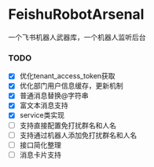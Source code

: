# FeishuRobotArsenal
一个飞书机器人武器库，一个机器人监听后台

### TODO 
- [x] 优化tenant_access_token获取 
- [x] 优化部门用户信息缓存，更新机制
- [x] 普通消息替换@字符串
- [x] 富文本消息支持
- [x] service类实现
- [ ] 支持直接配置免打扰群名和人名
- [ ] 支持通过机器人添加免打扰群名和人名
- [ ] 接口简化整理
- [ ] 消息卡片支持
